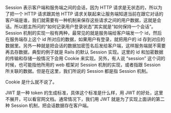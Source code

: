 

Session 表示客户端和服务端之间的会话，因为 HTTP 请求是无状态的，所以为了把一个 HTTP 请求跟其他 HTTP 请求关联起来让服务端知道当前在跟它对话的客户端是谁，我们就需要有一种机制来保存这些请求之间的用户数据，这就是会话。所以题主所问的“如何记录用户登录状态”其实就是“如何保持一个会话“。Session 机制的实现一般有两种，最常见的就是服务端给客户端发一个 id，然后在服务端存上这个  id 所对应的数据，如果用户有登录，就把用户的 id 存到对应的数据里。另外一种就是把会话的数据加密签名后发给客户端，这样服务端就不需要再去存数据，典型的例子就是 Rails 的默认 Session 实现。这里的 id 和加密数据的传输和存储一般情况下会用 Cookie 来实现。另外，有人说 “session” 这个词的时候，也可能指他所用的  web 框架对 Session 机制的实现，或者指跟 Session 所关联的数据。但是在这里，我们所说的 Session 都是指 Session 机制。

Cookie 是什么就不说了。

JWT 是一种 token 的生成标准，具体这个标准是什么样，用 JWT 的好处，这里不展开，可以看官网文档。通常情况下，我们用 JWT 就是为了实现上面讲的第二种 Session 机制，把会话数据存在客户端。